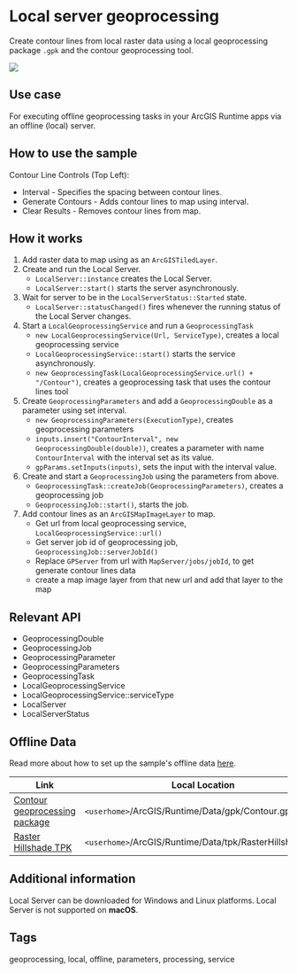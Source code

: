 # Local server geoprocessing

Create contour lines from local raster data using a local geoprocessing package `.gpk` and the contour geoprocessing tool.

![](screenshot.png)

## Use case

For executing offline geoprocessing tasks in your ArcGIS Runtime apps via an offline (local) server.

## How to use the sample

Contour Line Controls (Top Left):

* Interval - Specifies the spacing between contour lines.
* Generate Contours - Adds contour lines to map using interval.
* Clear Results - Removes contour lines from map.

## How it works

1. Add raster data to map using as an `ArcGISTiledLayer`.
2. Create and run the Local Server.
    * `LocalServer::instance` creates the Local Server.
    * `LocalServer::start()` starts the server asynchronously.
3. Wait for server to be in the `LocalServerStatus::Started` state.
    * `LocalServer::statusChanged()` fires whenever the running status of the Local Server changes.
4. Start a `LocalGeoprocessingService` and run a `GeoprocessingTask`
    * `new LocalGeoprocessingService(Url, ServiceType)`, creates a local geoprocessing service
    * `LocalGeoprocessingService::start()` starts the service asynchronously.
    * `new GeoprocessingTask(LocalGeoprocessingService.url() + "/Contour")`, creates a geoprocessing task that uses the contour lines tool
5. Create `GeoprocessingParameters` and add a `GeoprocessingDouble` as a parameter using set interval.
    * `new GeoprocessingParameters(ExecutionType)`, creates geoprocessing parameters
    * `inputs.insert("ContourInterval", new GeoprocessingDouble(double))`, creates a parameter with name `ContourInterval` with the interval set as its value.
    * `gpParams.setInputs(inputs)`, sets the input with the interval value.
6. Create and start a `GeoprocessingJob` using the parameters from above.
    * `GeoprocessingTask::createJob(GeoprocessingParameters)`, creates a geoprocessing job
	* `GeoprocessingJob::start()`, starts the job.
7. Add contour lines as an `ArcGISMapImageLayer` to map.
    * Get url from local geoprocessing service, `LocalGeoprocessingService::url()`
    * Get server job id of geoprocessing job, `GeoprocessingJob::serverJobId()`
    * Replace `GPServer` from url with `MapServer/jobs/jobId`, to get generate contour lines data
    * create a map image layer from that new url and add that layer to the map

## Relevant API

* GeoprocessingDouble
* GeoprocessingJob
* GeoprocessingParameter
* GeoprocessingParameters
* GeoprocessingTask
* LocalGeoprocessingService
* LocalGeoprocessingService::serviceType
* LocalServer
* LocalServerStatus

## Offline Data

Read more about how to set up the sample's offline data [here](http://links.esri.com/ArcGISRuntimeQtSamples#use-offline-data-in-the-samples).

Link | Local Location
---------|-------|
|[Contour geoprocessing package](https://www.arcgis.com/home/item.html?id=da9e565a52ca41c1937cff1a01017068)| `<userhome>`/ArcGIS/Runtime/Data/gpk/Contour.gpk |
|[Raster Hillshade TPK](https://www.arcgis.com/home/item.html?id=f7c7b4a30fb9415896ba0d1921fe014b)| `<userhome>`/ArcGIS/Runtime/Data/tpk/RasterHillshade.tpk |

## Additional information

Local Server can be downloaded for Windows and Linux platforms. Local Server is not supported on **macOS**.

## Tags

geoprocessing, local, offline, parameters, processing, service